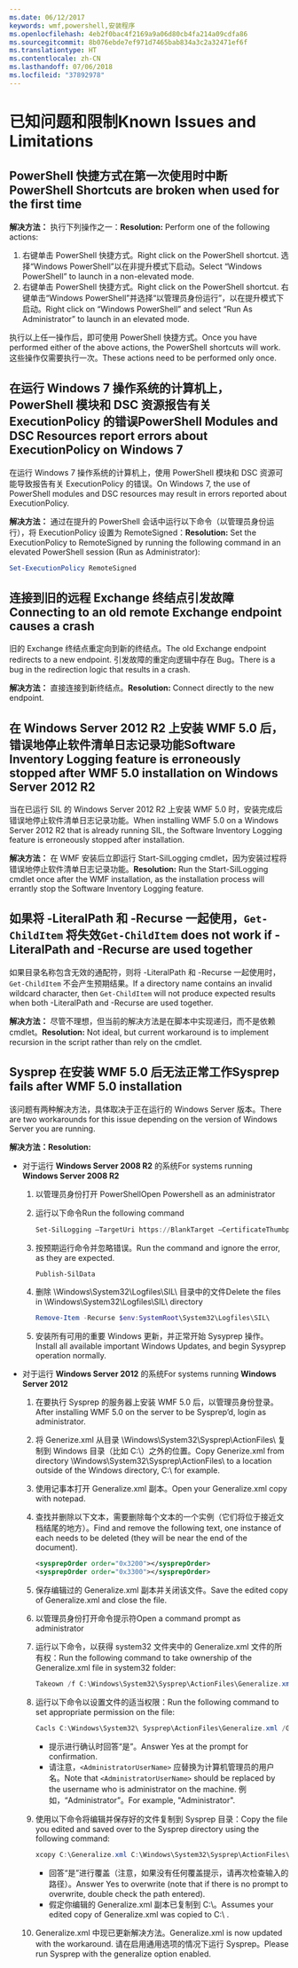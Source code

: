 ```yaml
---
ms.date: 06/12/2017
keywords: wmf,powershell,安装程序
ms.openlocfilehash: 4eb2f0bac4f2169a9a06d80cb4fa214a09cdfa86
ms.sourcegitcommit: 8b076ebde7ef971d7465bab834a3c2a32471ef6f
ms.translationtype: HT
ms.contentlocale: zh-CN
ms.lasthandoff: 07/06/2018
ms.locfileid: "37892978"
---
```

# <a name="known-issues-and-limitations"></a><span data-ttu-id="0bd85-102">已知问题和限制</span><span class="sxs-lookup"><span data-stu-id="0bd85-102">Known Issues and Limitations</span></span>

## <a name="powershell-shortcuts-are-broken-when-used-for-the-first-time"></a><span data-ttu-id="0bd85-103">PowerShell 快捷方式在第一次使用时中断</span><span class="sxs-lookup"><span data-stu-id="0bd85-103">PowerShell Shortcuts are broken when used for the first time</span></span>

<span data-ttu-id="0bd85-104">**解决方法：** 执行下列操作之一：</span><span class="sxs-lookup"><span data-stu-id="0bd85-104">**Resolution:** Perform one of the following actions:</span></span>

1. <span data-ttu-id="0bd85-105">右键单击 PowerShell 快捷方式。</span><span class="sxs-lookup"><span data-stu-id="0bd85-105">Right click on the PowerShell shortcut.</span></span> <span data-ttu-id="0bd85-106">选择“Windows PowerShell”以在非提升模式下启动。</span><span class="sxs-lookup"><span data-stu-id="0bd85-106">Select “Windows PowerShell” to launch in a non-elevated mode.</span></span>
2. <span data-ttu-id="0bd85-107">右键单击 PowerShell 快捷方式。</span><span class="sxs-lookup"><span data-stu-id="0bd85-107">Right click on the PowerShell shortcut.</span></span> <span data-ttu-id="0bd85-108">右键单击“Windows PowerShell”并选择“以管理员身份运行”，以在提升模式下启动。</span><span class="sxs-lookup"><span data-stu-id="0bd85-108">Right click on “Windows PowerShell” and select “Run As Administrator” to launch in an elevated mode.</span></span>

<span data-ttu-id="0bd85-109">执行以上任一操作后，即可使用 PowerShell 快捷方式。</span><span class="sxs-lookup"><span data-stu-id="0bd85-109">Once you have performed either of the above actions, the PowerShell shortcuts will work.</span></span> <span data-ttu-id="0bd85-110">这些操作仅需要执行一次。</span><span class="sxs-lookup"><span data-stu-id="0bd85-110">These actions need to be performed only once.</span></span>

## <a name="powershell-modules-and-dsc-resources-report-errors-about-executionpolicy-on-windows-7"></a><span data-ttu-id="0bd85-111">在运行 Windows 7 操作系统的计算机上，PowerShell 模块和 DSC 资源报告有关 ExecutionPolicy 的错误</span><span class="sxs-lookup"><span data-stu-id="0bd85-111">PowerShell Modules and DSC Resources report errors about ExecutionPolicy on Windows 7</span></span>

<span data-ttu-id="0bd85-112">在运行 Windows 7 操作系统的计算机上，使用 PowerShell 模块和 DSC 资源可能导致报告有关 ExecutionPolicy 的错误。</span><span class="sxs-lookup"><span data-stu-id="0bd85-112">On Windows 7, the use of PowerShell modules and DSC resources may result in errors reported about ExecutionPolicy.</span></span>

<span data-ttu-id="0bd85-113">**解决方法：** 通过在提升的 PowerShell 会话中运行以下命令（以管理员身份运行），将 ExecutionPolicy 设置为 RemoteSigned：</span><span class="sxs-lookup"><span data-stu-id="0bd85-113">**Resolution:** Set the ExecutionPolicy to RemoteSigned by running the following command in an elevated PowerShell session (Run as Administrator):</span></span>

```powershell
Set-ExecutionPolicy RemoteSigned
```

## <a name="connecting-to-an-old-remote-exchange-endpoint-causes-a-crash"></a><span data-ttu-id="0bd85-114">连接到旧的远程 Exchange 终结点引发故障</span><span class="sxs-lookup"><span data-stu-id="0bd85-114">Connecting to an old remote Exchange endpoint causes a crash</span></span>

<span data-ttu-id="0bd85-115">旧的 Exchange 终结点重定向到新的终结点。</span><span class="sxs-lookup"><span data-stu-id="0bd85-115">The old Exchange endpoint redirects to a new endpoint.</span></span> <span data-ttu-id="0bd85-116">引发故障的重定向逻辑中存在 Bug。</span><span class="sxs-lookup"><span data-stu-id="0bd85-116">There is a bug in the redirection logic that results in a crash.</span></span>

<span data-ttu-id="0bd85-117">**解决方法：** 直接连接到新终结点。</span><span class="sxs-lookup"><span data-stu-id="0bd85-117">**Resolution:** Connect directly to the new endpoint.</span></span>

## <a name="software-inventory-logging-feature-is-erroneously-stopped-after-wmf-50-installation-on-windows-server-2012-r2"></a><span data-ttu-id="0bd85-118">在 Windows Server 2012 R2 上安装 WMF 5.0 后，错误地停止软件清单日志记录功能</span><span class="sxs-lookup"><span data-stu-id="0bd85-118">Software Inventory Logging feature is erroneously stopped after WMF 5.0 installation on Windows Server 2012 R2</span></span>

<span data-ttu-id="0bd85-119">当在已运行 SIL 的 Windows Server 2012 R2 上安装 WMF 5.0 时，安装完成后错误地停止软件清单日志记录功能。</span><span class="sxs-lookup"><span data-stu-id="0bd85-119">When installing WMF 5.0 on a Windows Server 2012 R2 that is already running SIL, the Software Inventory Logging feature is erroneously stopped after installation.</span></span>

<span data-ttu-id="0bd85-120">**解决方法：** 在 WMF 安装后立即运行 Start-SilLogging cmdlet，因为安装过程将错误地停止软件清单日志记录功能。</span><span class="sxs-lookup"><span data-stu-id="0bd85-120">**Resolution:** Run the Start-SilLogging cmdlet once after the WMF installation, as the installation process will errantly stop the Software Inventory Logging feature.</span></span>

## <a name="get-childitem-does-not-work-if--literalpath-and--recurse-are-used-together"></a><span data-ttu-id="0bd85-121">如果将 -LiteralPath 和 -Recurse 一起使用，`Get-ChildItem` 将失效</span><span class="sxs-lookup"><span data-stu-id="0bd85-121">`Get-ChildItem` does not work if -LiteralPath and -Recurse are used together</span></span>

<span data-ttu-id="0bd85-122">如果目录名称包含无效的通配符，则将 -LiteralPath 和 -Recurse 一起使用时，`Get-ChildItem` 不会产生预期结果。</span><span class="sxs-lookup"><span data-stu-id="0bd85-122">If a directory name contains an invalid wildcard character, then `Get-ChildItem` will not produce expected results when both -LiteralPath and -Recurse are used together.</span></span>

<span data-ttu-id="0bd85-123">**解决方法：** 尽管不理想，但当前的解决方法是在脚本中实现递归，而不是依赖 cmdlet。</span><span class="sxs-lookup"><span data-stu-id="0bd85-123">**Resolution:** Not ideal, but current workaround is to implement recursion in the script rather than rely on the cmdlet.</span></span>

## <a name="sysprep-fails-after-wmf-50-installation"></a><span data-ttu-id="0bd85-124">Sysprep 在安装 WMF 5.0 后无法正常工作</span><span class="sxs-lookup"><span data-stu-id="0bd85-124">Sysprep fails after WMF 5.0 installation</span></span>

<span data-ttu-id="0bd85-125">该问题有两种解决方法，具体取决于正在运行的 Windows Server 版本。</span><span class="sxs-lookup"><span data-stu-id="0bd85-125">There are two workarounds for this issue depending on the version of Windows Server you are running.</span></span>

<span data-ttu-id="0bd85-126">**解决方法：**</span><span class="sxs-lookup"><span data-stu-id="0bd85-126">**Resolution:**</span></span>

- <span data-ttu-id="0bd85-127">对于运行 **Windows Server 2008 R2** 的系统</span><span class="sxs-lookup"><span data-stu-id="0bd85-127">For systems running **Windows Server 2008 R2**</span></span>
  1. <span data-ttu-id="0bd85-128">以管理员身份打开 PowerShell</span><span class="sxs-lookup"><span data-stu-id="0bd85-128">Open Powershell as an administrator</span></span>
  2. <span data-ttu-id="0bd85-129">运行以下命令</span><span class="sxs-lookup"><span data-stu-id="0bd85-129">Run the following command</span></span>

     ```powershell
     Set-SilLogging –TargetUri https://BlankTarget –CertificateThumbprint 0123456789
     ```

  3. <span data-ttu-id="0bd85-130">按预期运行命令并忽略错误。</span><span class="sxs-lookup"><span data-stu-id="0bd85-130">Run the command and ignore the error, as they are expected.</span></span>

     ```powershell
     Publish-SilData
     ```

  4. <span data-ttu-id="0bd85-131">删除 \Windows\System32\Logfiles\SIL\ 目录中的文件</span><span class="sxs-lookup"><span data-stu-id="0bd85-131">Delete the files in  \Windows\System32\Logfiles\SIL\ directory</span></span>

     ```powershell
     Remove-Item -Recurse $env:SystemRoot\System32\Logfiles\SIL\
     ```

  5. <span data-ttu-id="0bd85-132">安装所有可用的重要 Windows 更新，并正常开始 Sysyprep 操作。</span><span class="sxs-lookup"><span data-stu-id="0bd85-132">Install all available important Windows Updates, and begin Sysyprep operation normally.</span></span>

- <span data-ttu-id="0bd85-133">对于运行 **Windows Server 2012** 的系统</span><span class="sxs-lookup"><span data-stu-id="0bd85-133">For systems running **Windows Server 2012**</span></span>
  1. <span data-ttu-id="0bd85-134">在要执行 Sysprep 的服务器上安装 WMF 5.0 后，以管理员身份登录。</span><span class="sxs-lookup"><span data-stu-id="0bd85-134">After installing WMF 5.0 on the server to be Sysprep’d, login as administrator.</span></span>
  2. <span data-ttu-id="0bd85-135">将 Generize.xml 从目录 \Windows\System32\Sysprep\ActionFiles\ 复制到 Windows 目录（比如 C:\）之外的位置。</span><span class="sxs-lookup"><span data-stu-id="0bd85-135">Copy Generize.xml from directory \Windows\System32\Sysprep\ActionFiles\ to a location outside of the Windows directory, C:\ for example.</span></span>
  3. <span data-ttu-id="0bd85-136">使用记事本打开 Generalize.xml 副本。</span><span class="sxs-lookup"><span data-stu-id="0bd85-136">Open your Generalize.xml copy with notepad.</span></span>
  4. <span data-ttu-id="0bd85-137">查找并删除以下文本，需要删除每个文本的一个实例（它们将位于接近文档结尾的地方）。</span><span class="sxs-lookup"><span data-stu-id="0bd85-137">Find and remove the following text, one instance of each needs to be deleted (they will be near the end of the document).</span></span>

     ```xml
     <sysprepOrder order="0x3200"></sysprepOrder>
     <sysprepOrder order="0x3300"></sysprepOrder>
     ```

  5. <span data-ttu-id="0bd85-138">保存编辑过的 Generalize.xml 副本并关闭该文件。</span><span class="sxs-lookup"><span data-stu-id="0bd85-138">Save the edited copy of Generalize.xml and close the file.</span></span>
  6. <span data-ttu-id="0bd85-139">以管理员身份打开命令提示符</span><span class="sxs-lookup"><span data-stu-id="0bd85-139">Open a command prompt as administrator</span></span>
  7. <span data-ttu-id="0bd85-140">运行以下命令，以获得 system32 文件夹中的 Generalize.xml 文件的所有权：</span><span class="sxs-lookup"><span data-stu-id="0bd85-140">Run the following command to take ownership of the Generalize.xml file in system32 folder:</span></span>

     ```powershell
     Takeown /f C:\Windows\System32\Sysprep\ActionFiles\Generalize.xml
     ```

  8. <span data-ttu-id="0bd85-141">运行以下命令以设置文件的适当权限：</span><span class="sxs-lookup"><span data-stu-id="0bd85-141">Run the following command to set appropriate permission on the file:</span></span>

     ```powershell
     Cacls C:\Windows\System32\ Sysprep\ActionFiles\Generalize.xml /G `<AdministratorUserName>`:F
     ```

     - <span data-ttu-id="0bd85-142">提示进行确认时回答“是”。</span><span class="sxs-lookup"><span data-stu-id="0bd85-142">Answer Yes at the prompt for confirmation.</span></span>
     - <span data-ttu-id="0bd85-143">请注意，`<AdministratorUserName>` 应替换为计算机管理员的用户名。</span><span class="sxs-lookup"><span data-stu-id="0bd85-143">Note that `<AdministratorUserName>` should be replaced by the username who is administrator on the machine.</span></span> <span data-ttu-id="0bd85-144">例如，“Administrator”。</span><span class="sxs-lookup"><span data-stu-id="0bd85-144">For example, "Administrator".</span></span>

  9. <span data-ttu-id="0bd85-145">使用以下命令将编辑并保存好的文件复制到 Sysprep 目录：</span><span class="sxs-lookup"><span data-stu-id="0bd85-145">Copy the file you edited and saved over to the Sysprep directory using the following command:</span></span>

     ```powershell
     xcopy C:\Generalize.xml C:\Windows\System32\Sysprep\ActionFiles\Generalize.xml
     ```

     - <span data-ttu-id="0bd85-146">回答“是”进行覆盖（注意，如果没有任何覆盖提示，请再次检查输入的路径）。</span><span class="sxs-lookup"><span data-stu-id="0bd85-146">Answer Yes to overwrite (note that if there is no prompt to overwrite, double check the path entered).</span></span>
     - <span data-ttu-id="0bd85-147">假定你编辑的 Generalize.xml 副本已复制到 C:\。</span><span class="sxs-lookup"><span data-stu-id="0bd85-147">Assumes your edited copy of Generalize.xml was copied to C:\ .</span></span>

  10. <span data-ttu-id="0bd85-148">Generalize.xml 中现已更新解决方法。</span><span class="sxs-lookup"><span data-stu-id="0bd85-148">Generalize.xml is now updated with the workaround.</span></span> <span data-ttu-id="0bd85-149">请在启用通用选项的情况下运行 Sysprep。</span><span class="sxs-lookup"><span data-stu-id="0bd85-149">Please run Sysprep with the generalize option enabled.</span></span>